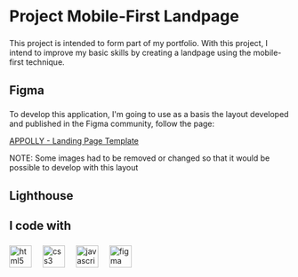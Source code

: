 <h1 align="left">Project Mobile-First Landpage</h1>

###

<p align="left">This project is intended to form part of my portfolio. With this project, I intend to improve my basic skills by creating a landpage using the mobile-first technique.</p>

###

<h2 align="left">Figma</h2>

###

<p align="left">To develop this application, I'm going to use as a basis the layout developed and published in the Figma community, follow the page:</p>

<a href="https://www.figma.com/community/file/995026220622307527">APPOLLY - Landing Page Template</a>

<p>NOTE: Some images had to be removed or changed so that it would be possible to develop with this layout</p>

###

<h2 align="left">Lighthouse</h2>

###

<h2 align="left">I code with</h2>

###

<div align="left">
  <img src="https://cdn.jsdelivr.net/gh/devicons/devicon/icons/html5/html5-original.svg" height="40" alt="html5 logo"  />
  <img width="12" />
  <img src="https://cdn.jsdelivr.net/gh/devicons/devicon/icons/css3/css3-original.svg" height="40" alt="css3 logo"  />
  <img width="12" />
  <img src="https://cdn.jsdelivr.net/gh/devicons/devicon/icons/javascript/javascript-original.svg" height="40" alt="javascript logo"  />
  <img width="12" />
  <img src="https://cdn.jsdelivr.net/gh/devicons/devicon/icons/figma/figma-original.svg" height="40" alt="figma logo"  />
</div>

###